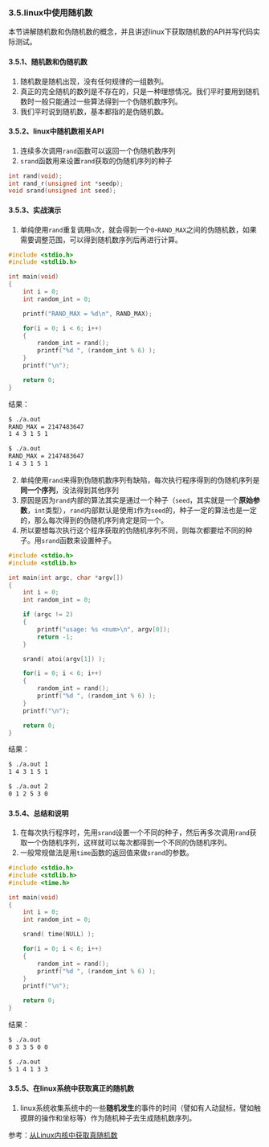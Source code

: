 ### 3.5.linux中使用随机数
本节讲解随机数和伪随机数的概念，并且讲述linux下获取随机数的API并写代码实际测试。

#### 3.5.1、随机数和伪随机数
1. 随机数是随机出现，没有任何规律的一组数列。
2. 真正的完全随机的数列是不存在的，只是一种理想情况。我们平时要用到随机数时一般只能通过一些算法得到一个伪随机数序列。
3. 我们平时说到随机数，基本都指的是伪随机数。

#### 3.5.2、linux中随机数相关API
1. 连续多次调用`rand`函数可以返回一个伪随机数序列
2. `srand`函数用来设置`rand`获取的伪随机序列的种子
```c++
int rand(void);
int rand_r(unsigned int *seedp);
void srand(unsigned int seed);
```

#### 3.5.3、实战演示
1. 单纯使用`rand`重复调用`n`次，就会得到一个`0`-`RAND_MAX`之间的伪随机数，如果需要调整范围，可以得到随机数序列后再进行计算。
```c++
#include <stdio.h>
#include <stdlib.h>

int main(void)
{
    int i = 0;
    int random_int = 0;

    printf("RAND_MAX = %d\n", RAND_MAX);

    for(i = 0; i < 6; i++)
    {
        random_int = rand();
        printf("%d ", (random_int % 6) );
    }
    printf("\n");

    return 0;
}
```
结果：
```bash
$ ./a.out
RAND_MAX = 2147483647
1 4 3 1 5 1

$ ./a.out
RAND_MAX = 2147483647
1 4 3 1 5 1
```

2. 单纯使用`rand`来得到伪随机数序列有缺陷，每次执行程序得到的伪随机序列是**同一个序列**，没法得到其他序列
3. 原因是因为`rand`内部的算法其实是通过一个种子（`seed`，其实就是一个**原始参数**，`int`类型），`rand`内部默认是使用`1`作为`seed`的，种子一定的算法也是一定的，那么每次得到的伪随机序列肯定是同一个。
4. 所以要想每次执行这个程序获取的伪随机序列不同，则每次都要给不同的种子。用`srand`函数来设置种子。
```c++
#include <stdio.h>
#include <stdlib.h>

int main(int argc, char *argv[])
{
    int i = 0;
    int random_int = 0;

    if (argc != 2)
    {
        printf("usage: %s <num>\n", argv[0]);
        return -1;
    }

    srand( atoi(argv[1]) );

    for(i = 0; i < 6; i++)
    {
        random_int = rand();
        printf("%d ", (random_int % 6) );
    }
    printf("\n");

    return 0;
}
```
结果：
```bash
$ ./a.out 1
1 4 3 1 5 1

$ ./a.out 2
0 1 2 5 3 0
```

#### 3.5.4、总结和说明
1. 在每次执行程序时，先用`srand`设置一个不同的种子，然后再多次调用`rand`获取一个伪随机序列，这样就可以每次都得到一个不同的伪随机序列。
2. 一般常规做法是用`time`函数的返回值来做`srand`的参数。
```c++
#include <stdio.h>
#include <stdlib.h>
#include <time.h>

int main(void)
{
    int i = 0;
    int random_int = 0;

    srand( time(NULL) );

    for(i = 0; i < 6; i++)
    {
        random_int = rand();
        printf("%d ", (random_int % 6) );
    }
    printf("\n");

    return 0;
}
```
结果：
```bash
$ ./a.out
0 3 3 5 0 0

$ ./a.out
5 1 4 1 3 3
```

#### 3.5.5、在linux系统中获取真正的随机数
1. linux系统收集系统中的一些**随机发生**的事件的时间（譬如有人动鼠标，譬如触摸屏的操作和坐标等）作为随机种子去生成随机数序列。

参考：[从Linux内核中获取真随机数](http://www.cnblogs.com/bigship/archive/2010/04/04/1704228.html)

